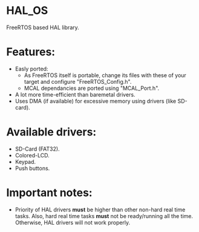 # HAL_OS
FreeRTOS based HAL library.

# Features:
  * Easly ported:
    * As FreeRTOS itself is portable, change its files with these of your target and configure "FreeRTOS_Config.h".
    * MCAL dependancies are ported using "MCAL_Port.h".
  * A lot more time-efficient than baremetal drivers.
  * Uses DMA (if available) for excessive memory using drivers (like SD-card).

# Available drivers:
  * SD-Card (FAT32).
  * Colored-LCD.
  * Keypad.
  * Push buttons.

# Important notes:
  * Priority of HAL drivers **must** be higher than other non-hard real time tasks. Also, hard real time tasks **must** not be ready/running all the time. Otherwise, HAL drivers will not work properly.
